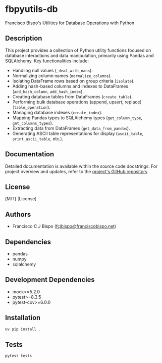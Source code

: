 # fbpyutils-db

Francisco Bispo's Utilities for Database Operations with Python

## Description

This project provides a collection of Python utility functions focused on database interactions and data manipulation, primarily using Pandas and SQLAlchemy. Key functionalities include:

- Handling null values (`_deal_with_nans`).
- Normalizing column names (`normalize_columns`).
- Isolating DataFrame rows based on group criteria (`isolate`).
- Adding hash-based columns and indexes to DataFrames (`add_hash_column`, `add_hash_index`).
- Creating database tables from DataFrames (`create_table`).
- Performing bulk database operations (append, upsert, replace) (`table_operation`).
- Managing database indexes (`create_index`).
- Mapping Pandas types to SQLAlchemy types (`get_column_type`, `get_columns_types`).
- Extracting data from DataFrames (`get_data_from_pandas`).
- Generating ASCII table representations for display (`ascii_table`, `print_ascii_table`, etc.).

## Documentation

Detailed documentation is available within the source code docstrings. For project overview and updates, refer to the [project's GitHub repository](https://github.com/fcjbispo/fbpyutils-db).

## License

[MIT] (License)

## Authors

- Francisco C J Bispo (fcjbispo@franciscobispo.net)

## Dependencies

- pandas
- numpy
- sqlalchemy

## Development Dependencies

- mock>=5.2.0
- pytest>=8.3.5
- pytest-cov>=6.0.0

## Installation

```bash
uv pip install .
```

## Tests

```bash
pytest tests
